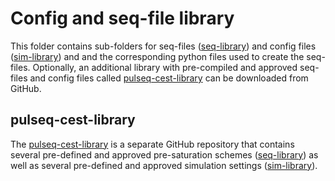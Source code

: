 # Config and seq-file library
This folder contains sub-folders for seq-files ([seq-library](/library/seq-library)) and config files
([sim-library](/library/sim-library)) and and the corresponding python files used to create the seq-files.
Optionally, an additional library with pre-compiled and approved seq-files and config files called
[pulseq-cest-library](https://github.com/kherz/pulseq-cest-library) can be downloaded from GitHub.

## pulseq-cest-library
The [pulseq-cest-library](https://github.com/kherz/pulseq-cest-library) is a separate GitHub repository that contains
several pre-defined and approved pre-saturation schemes
([seq-library](https://github.com/kherz/pulseq-cest-library/tree/master/seq-library)) as well as several pre-defined
and approved simulation settings ([sim-library](https://github.com/kherz/pulseq-cest-library/tree/master/sim-library)).
